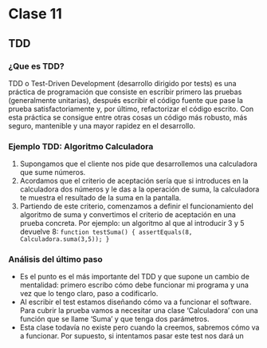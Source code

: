 # Clase 11
## TDD
### ¿Que es TDD?
TDD o Test-Driven Development (desarrollo dirigido por tests) es una práctica de programación que consiste en escribir primero las pruebas (generalmente unitarias), después escribir el código fuente que pase la prueba satisfactoriamente y, por último, refactorizar el código escrito.
Con esta práctica se consigue entre otras cosas un código más robusto, más seguro, mantenible y una mayor rapidez en el desarrollo.
### Ejemplo TDD: Algoritmo Calculadora
1. Supongamos que el cliente nos pide que desarrollemos una calculadora que sume números.
2. Acordamos que el criterio de aceptación sería que si introduces en la calculadora dos números y le das a la operación de suma, la calculadora te muestra el resultado de la suma en la pantalla.
3. Partiendo de este criterio, comenzamos a definir el funcionamiento del algoritmo de suma y convertimos el criterio de aceptación en una prueba concreta. Por ejemplo: un algoritmo al que al introducir 3 y 5 devuelve 8:
```function testSuma() { assertEquals(8, Calculadora.suma(3,5)); }```
### Análisis del último paso
* Es el punto es el más importante del TDD y que supone un cambio de mentalidad: primero escribo cómo debe funcionar mi programa y una vez que lo tengo claro, paso a codificarlo.
* Al escribir el test estamos diseñando cómo va a funcionar el software. Para cubrir la prueba vamos a necesitar una clase ‘Calculadora’ con una función que se llame ‘Suma’ y que tenga dos parámetros.
* Esta clase todavía no existe pero cuando la creemos, sabremos cómo va a funcionar. Por supuesto, si intentamos pasar este test nos dará un error, porque la clase Calculadora aún no existe.
### Escritura del código y prueba
* Ahora pasamos a escribir el código de la clase. Será fácil, porque ya sabemos exactamente cómo se va a comportar:
```javascript
class Calculadora { 
    static suma (a, b) { 
        const c = a + b;
        return c; 
    } 
}
```
* Ejecutamos la prueba y ya tenemos el código funcionado con la prueba pasada.
* Una vez que todo esté funcionando, pasamos a refactorizar y a eliminar código duplicado. Este ejemplo es sencillo y en un caso real no haríamos tantos pasos para algo tan evidente, pero el código mejorado podría ser:
```javascript
class Calculadora {
    static suma (a, b) {
        return a+b; 
    }
}
```
* En ejemplos más complejos, deberíamos buscar código duplicado y agruparlo en funciones, o utilizar la herencia o el polimorfismo.
### Detalles a tener en cuenta
* Es importante pasar todos los tests después de refactorizar por si nos olvidado de algo.
* Ahora deberíamos volver al punto 3 con tests más complicados y repetir el proceso. Por ejemplo, podríamos hacer que el algoritmo admita sumar números decimales.
* Esta forma de trabajar es también muy buena para entender el código. La calidad del diseño de un software está también relacionada con el conocimiento del equipo de desarrollo en relación al dominio en cuestión.
## El mock de APIs
### ¿Qué es una API?
API significa interfaz de programación de aplicaciones. Es un 
conjunto de definiciones y protocolos que se utilizan para desarrollar e 
integrar el software de las aplicaciones.
### API: Conceptos
* Permiten que sus productos y servicios se comuniquen con otros sin necesidad de saber cómo están implementados. 
* Esto simplifica el desarrollo de las aplicaciones y permite ahorrar tiempo y dinero.
* Otorgan flexibilidad, proporcionan oportunidades de innovación y simplifican el diseño, la administración y el uso de las aplicaciones.
* Esto es ideal al momento de diseñar herramientas y productos nuevos (o gestionar los actuales).
* Las API se consideran como contratos, con documentación que representa un acuerdo entre las partes: si una de las partes envía una solicitud remota con cierta estructura, esa misma estructura determinará cómo responderá el software de la otra parte.
### ¿Qué es Mocking y Mock?
* Mocking es la técnica utilizada para simular objetos en memoria con la finalidad de poder ejecutar pruebas unitarias.
* Los Mocks son objetos preprogramados con expectativas que forman una especificación de las llamadas que se espera recibir.
* Los Mocks se pueden servir desde un servidor web a través de unaMock API.
### Utilizando los Mocks en TDD
* Al trabajar con TDD nos encontramos con la dependencia de ciertos elementos que pueden estar fuera de contexto con el sistema que queremos probar.
* Algunas dependencias pueden traer efectos colaterales sobre el resultado de las pruebas, lo que se traduce en futuros errores. Incluso pueden no estar (todavía) implementadas, al estar el sistema en una fase temprana de desarrollo.
* Para resolver este problema, reemplazamos las dependencias por los mocks. Así se devolverán los resultados esperados para hacer las peticiones a dichas dependencias, sin realizar ninguna operación real o compleja.
* Nos podemos valer de un servidor de mocks que imita el comportamiento de nuestro servidor real, devolviendo datos de prueba o datos esperados tras las peticiones que queremos poner a prueba.
## Mocks y API
### Mocks implementados en una API
* Los mocks de API son una herramienta muy potente que permite desarrollar y probar el front-end como un componente independiente del back-end, facilitando y reduciendo tiempos de desarrollo, y aumentando la productividad del equipo.
* Un mock del servidor es sumamente útil para el equipo de desarrolladores que trabaja en la interfaz del usuario, ya que responde preguntas triviales y permite avanzar notablemente sin depender del desarrollo del backend 
* De esta manera se evita tener que esperar a que el servidor esté terminado para poder empezar a desarrollar el frontend.
* La mock API debe estar bien diseñada y documentada. Si hay errores en la especificación, habrá disparidad en el comportamiento de los mocks, causando que el frontend no termine de encajar cuando se haga el cambio al backend real.
### FAKER.js
* Faker.js es una librería Javascript que nos permite generar varios tipos de datos aleatorios como nombres, dirección de correo electrónico, perfil de avatar, dirección, cuenta bancaria, empresa, título del trabajo y mucho más.
* Faker.js se puede utilizar dentro de un proyecto Node.js para generar un mocking de datos para ser servidos desde un proyecto implementado con Express.
* Se instala en un proyecto Node.js es a través del comando npm i faker
## Normalización de datos
### ¿Qué es la normalización de datos?
Es un proceso de estandarización y validación de datos que consiste en eliminar las redundancias o inconsistencias, completando datos mediante una serie de reglas que actualizan la información, protegiendo su integridad y favoreciendo la interpretación, para que así sea más fácil de consultar y más útil para quien la gestiona.
### ¿Cuándo y cómo se utiliza?
La normalización de datos es útil cuando un repositorio de datos es demasiado grande, contiene redundancias, tiene información profundamente anidada y/o es difícil de usar. 
Al normalizar los datos, debemos seguir algunas reglas
* La estructura de datos debe ser plana.
* Cada entidad debe almacenarse como propiedad de objeto diferente.
* Las relaciones con otras entidades deben crearse basadas en identificadores: ‘id’.
## Normalizr
### ¿Qué es normalizr?
Es un paquete muy útil que utiliza la definición de esquemas personalizados para crear datos normalizados.
Se puede instalar desde npm a través de npm i normalizr

